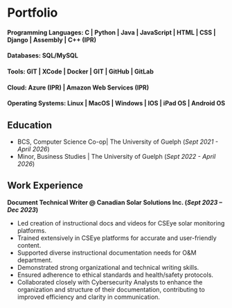 # Portfolio

#### Programming Languages: C | Python | Java | JavaScript | HTML | CSS | Django | Assembly | C++ (IPR)
#### Databases: SQL/MySQL
#### Tools: GIT | XCode | Docker | GIT | GitHub | GitLab
#### Cloud: Azure (IPR) | Amazon Web Services (IPR)
#### Operating Systems: Linux | MacOS | Windows | IOS | iPad OS | Android OS


## Education
- BCS, Computer Science Co-op| The University of Guelph (_Sept 2021 - April 2026_)								       		
- Minor, Business Studies    | The University of Guelph (_Sept 2022 - April 2026_)	 			        		


## Work Experience
**Document Technical Writer @ Canadian Solar Solutions Inc. (_Sept 2023 – Dec 2023_)**
- Led creation of instructional docs and videos for CSEye solar monitoring platforms.
- Trained extensively in CSEye platforms for accurate and user-friendly content.
- Supported diverse instructional documentation needs for O&M department.
- Demonstrated strong organizational and technical writing skills.
- Ensured adherence to ethical standards and health/safety protocols.
- Collaborated closely with Cybersecurity Analysts to enhance the organization and structure of their documentation, contributing to improved efficiency and clarity in communication.
